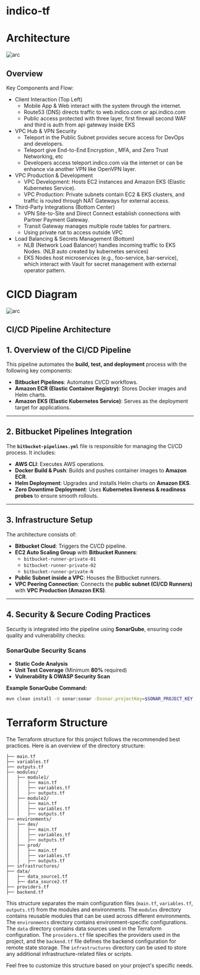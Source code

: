 # indico-tf

# Architecture
![arc](https://raw.githubusercontent.com/mfisya/indico-tf/refs/heads/master/doc/arch.png)

## Overview

Key Components and Flow:
- Client Interaction (Top Left)
    - Mobile App & Web interact with the system through the internet.
    - Route53 (DNS) directs traffic to web.indico.com or api.indico.com
    - Public access protected with three layer, first firewall second WAF and third is auth from api gateway inside EKS
- VPC Hub & VPN Security
    - Teleport in the Public Subnet provides secure access for DevOps and developers.
    - Teleport give End-to-End Encryption , MFA, and Zero Trust Networking, etc
    - Developers access teleport.indico.com via the internet or can be enhance via another VPN like OpenVPN layer.
- VPC Production & Development
    - VPC Development: Hosts EC2 instances and Amazon EKS (Elastic Kubernetes Service).
    - VPC Production: Private subnets contain EC2 & EKS clusters, and traffic is routed through NAT Gateways for external access.
- Third-Party Integrations (Bottom Center)
    - VPN Site-to-Site and Direct Connect establish connections with Partner Payment Gateway.
    - Transit Gateway manages multiple route tables for partners.
    - Using private nat to access outside VPC
- Load Balancing & Secrets Management (Bottom)
    - NLB (Network Load Balancer) handles incoming traffic to EKS Nodes. (NLB auto created by kubernetes services)
    - EKS Nodes host microservices (e.g., foo-service, bar-service), which interact with Vault for secret management with external operator pattern.

# CICD Diagram
![arc](https://raw.githubusercontent.com/mfisya/indico-tf/refs/heads/master/doc/cicd.png)

## CI/CD Pipeline Architecture

## 1. Overview of the CI/CD Pipeline
This pipeline automates the **build, test, and deployment** process with the following key components:

- **Bitbucket Pipelines**: Automates CI/CD workflows.
- **Amazon ECR (Elastic Container Registry)**: Stores Docker images and Helm charts.
- **Amazon EKS (Elastic Kubernetes Service)**: Serves as the deployment target for applications.

---

## 2. Bitbucket Pipelines Integration
The **`bitbucket-pipelines.yml`** file is responsible for managing the CI/CD process. It includes:

- **AWS CLI**: Executes AWS operations.
- **Docker Build & Push**: Builds and pushes container images to **Amazon ECR**.
- **Helm Deployment**: Upgrades and installs Helm charts on **Amazon EKS**.
- **Zero Downtime Deployment**: Uses **Kubernetes liveness & readiness probes** to ensure smooth rollouts.

---

## 3. Infrastructure Setup
The architecture consists of:

- **Bitbucket Cloud**: Triggers the CI/CD pipeline.
- **EC2 Auto Scaling Group** with **Bitbucket Runners**:
  - `bitbucket-runner-private-01`
  - `bitbucket-runner-private-02`
  - `bitbucket-runner-private-N`
- **Public Subnet inside a VPC**: Houses the Bitbucket runners.
- **VPC Peering Connection**: Connects the **public subnet (CI/CD Runners)** with **VPC Production (Amazon EKS)**.

---

## 4. Security & Secure Coding Practices
Security is integrated into the pipeline using **SonarQube**, ensuring code quality and vulnerability checks:

### **SonarQube Security Scans**
- **Static Code Analysis**
- **Unit Test Coverage** (Minimum **80%** required)
- **Vulnerability & OWASP Security Scan**

**Example SonarQube Command:**
```sh
mvn clean install -U sonar:sonar -Dsonar.projectKey=$SONAR_PROJECT_KEY -Dsonar.host.url=$SONAR_HOST_URL
```

# Terraform Structure
The Terraform structure for this project follows the recommended best practices. Here is an overview of the directory structure:

```
├── main.tf
├── variables.tf
├── outputs.tf
├── modules/
│   ├── module1/
│   │   ├── main.tf
│   │   ├── variables.tf
│   │   ├── outputs.tf
│   ├── module2/
│   │   ├── main.tf
│   │   ├── variables.tf
│   │   ├── outputs.tf
├── environments/
│   ├── dev/
│   │   ├── main.tf
│   │   ├── variables.tf
│   │   ├── outputs.tf
│   ├── prod/
│   │   ├── main.tf
│   │   ├── variables.tf
│   │   ├── outputs.tf
├── infrastructures/
├── data/
│   ├── data_source1.tf
│   ├── data_source2.tf
├── providers.tf
├── backend.tf
```

This structure separates the main configuration files (`main.tf`, `variables.tf`, `outputs.tf`) from the modules and environments. The `modules` directory contains reusable modules that can be used across different environments. The `environments` directory contains environment-specific configurations. The `data` directory contains data sources used in the Terraform configuration. The `providers.tf` file specifies the providers used in the project, and the `backend.tf` file defines the backend configuration for remote state storage. The `infrastructures` directory can be used to store any additional infrastructure-related files or scripts.


Feel free to customize this structure based on your project's specific needs.
